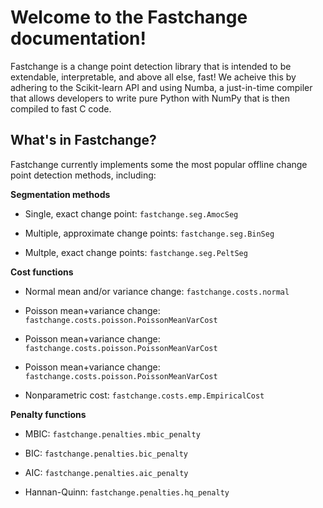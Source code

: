 # Welcome to the Fastchange documentation!

Fastchange is a change point detection library that is intended to be extendable, interpretable, and above all else, fast! We acheive this by adhering to the Scikit-learn API and using Numba, a just-in-time compiler that allows developers to write pure Python with NumPy that is then compiled to fast C code. 

## What's in Fastchange?

Fastchange currently implements some the most popular offline change point detection methods, including:

**Segmentation methods**

- Single, exact change point: `fastchange.seg.AmocSeg`

- Multiple, approximate change points: `fastchange.seg.BinSeg`

- Multple, exact change points: `fastchange.seg.PeltSeg`

**Cost functions**

- Normal mean and/or variance change: `fastchange.costs.normal`

- Poisson mean+variance change: `fastchange.costs.poisson.PoissonMeanVarCost`

- Poisson mean+variance change: `fastchange.costs.poisson.PoissonMeanVarCost`

- Poisson mean+variance change: `fastchange.costs.poisson.PoissonMeanVarCost`

- Nonparametric cost: `fastchange.costs.emp.EmpiricalCost`

**Penalty functions**

- MBIC: `fastchange.penalties.mbic_penalty`

- BIC: `fastchange.penalties.bic_penalty`

- AIC: `fastchange.penalties.aic_penalty`

- Hannan-Quinn: `fastchange.penalties.hq_penalty`